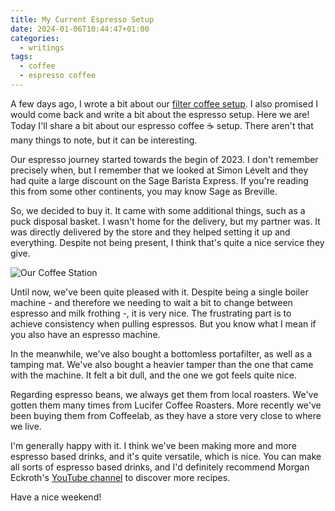 ```yaml
---
title: My Current Espresso Setup
date: 2024-01-06T10:44:47+01:00
categories:
  - writings
tags:
  - coffee
  - espresso coffee
---
```


A few days ago, I wrote a bit about our [filter coffee setup](/2024/01/04/current-filter-coffee-setup). I also promised I would come back and write a bit about the espresso setup. Here we are! Today I'll share a bit about our espresso coffee ☕️ setup. There aren't that many things to note, but it can be interesting.

<!--more-->

Our espresso journey started towards the begin of 2023. I don't remember precisely when, but I remember that we looked at Simon Lévelt and they had quite a large discount on the Sage Barista Express. If you're reading this from some other continents, you may know Sage as Breville.

So, we decided to buy it. It came with some additional things, such as a puck disposal basket. I wasn't home for the delivery, but my partner was. It was directly delivered by the store and they helped setting it up and everything. Despite not being present, I think that's quite a nice service they give.

![Our Coffee Station](image:2024-01-06-coffee-station)

Until now, we've been quite pleased with it. Despite being a single boiler machine - and therefore we needing to wait a bit to change between espresso and milk frothing -, it is very nice. The frustrating part is to achieve consistency when pulling espressos. But you know what I mean if you also have an espresso machine.

In the meanwhile, we've also bought a bottomless portafilter, as well as a tamping mat. We've also bought a heavier tamper than the one that came with the machine. It felt a bit dull, and the one we got feels quite nice.

Regarding espresso beans, we always get them from local roasters. We've gotten them many times from Lucifer Coffee Roasters. More recently we've been buying them from Coffeelab, as they have a store very close to where we live.

I'm generally happy with it. I think we've been making more and more espresso based drinks, and it's quite versatile, which is nice. You can make all sorts of espresso based drinks, and I'd definitely recommend Morgan Eckroth's [YouTube channel](https://www.youtube.com/@morgandrinkscoffee) to discover more recipes.

Have a nice weekend!
